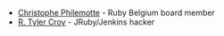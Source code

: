 * [Christophe Philemotte](https://github.com/toch) - Ruby Belgium board member
* [R. Tyler Croy](https://github.com/rtyler)  - JRuby/Jenkins hacker
